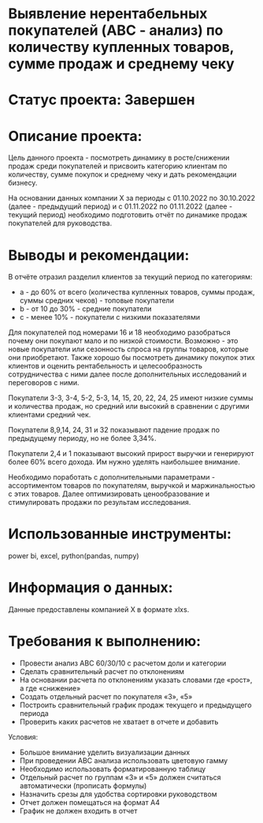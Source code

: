 # Выявление нерентабельных покупателей (ABC - анализ) по количеству купленных товаров, сумме продаж и среднему чеку

# Статус проекта: Завершен

# Описание проекта:

Цель данного проекта - посмотреть динамику в росте/снижении продаж среди покупателей и присвоить категорию клиентам по количеству,
сумме покупок и среднему чеку и дать рекомендации бизнесу.

На основании данных компании X за периоды с 01.10.2022 по 30.10.2022 (далее - предыдущий период) и с 01.11.2022 по 01.11.2022 (далее - текущий период)
необходимо подготовить отчёт по динамике продаж покупателей для руководства.


# **Выводы и рекомендации:**

В отчёте отразил разделил клиентов за текущий период по категориям:
- а - до 60%  от всего (количества купленных товаров, суммы продаж, суммы средних чеков) - топовые покупатели
- b - от 10 до 30% - средние покупатели
- c - менее 10% - покупатели с низкими показателями

Для покупателей под номерами 16 и 18 необходимо разобраться почему они покупают мало и по низкой стоимости. Возможно - это новые покупатели или сезонность спроса на группы товаров, которые они приобретают. Также хорошо бы посмотреть динамику покупок этих клиентов и оценить рентабельность и целесообразность сотрудничества с ними далее после
дополнительных исследований и переговоров с ними.

Покупатели 3-3, 3-4, 5-2, 5-3, 14, 15, 20, 22, 24, 25 имеют низкие суммы и количества продаж, но средний или высокий в сравнении с другими клиентами
средний чек.

Покупатели 8,9,14, 24, 31 и 32 показывают падение продаж по предыдущему периоду, но не более 3,34%.

Покупатели 2,4 и 1 показывают высокий прирост выручки и генерируют более 60% всего дохода. Им нужно уделять наибольшее внимание.

Необходимо поработать с дополнительными параметрами - ассортиментом товаров по покупателям, выручкой и маржинальностью с этих товаров.
Далее оптимизировать ценообразование и стимулировать продажи по результам исследования.

# Использованные инструменты:
power bi, excel, python(pandas, numpy) 

# Информация о данных:
Данные предоставлены компанией X в формате xlxs. 

# Требования к выполнению:

- Провести анализ АВС 60/30/10 с расчетом доли и категории
- Сделать сравнительный расчет по отклонениям
- На основании расчета по отклонениям указать словами где «рост», а где «снижение»
- Создать отдельный расчет по покупателя «3», «5»
- Построить сравнительный график продаж текущего и предыдущего периода
- Проверить каких расчетов не хватает в отчете и добавить

Условия:
- Большое внимание уделить визуализации данных
- При проведении АВС анализа использовать цветовую гамму
- Необходимо использовать форматированную таблицу
- Отдельный расчет по группам «3» и «5» должен считаться автоматически (прописать формулы)
- Назначить срезы для удобства сортировки руководством
- Отчет должен помещаться на формат А4
- График не должен входить в отчет
